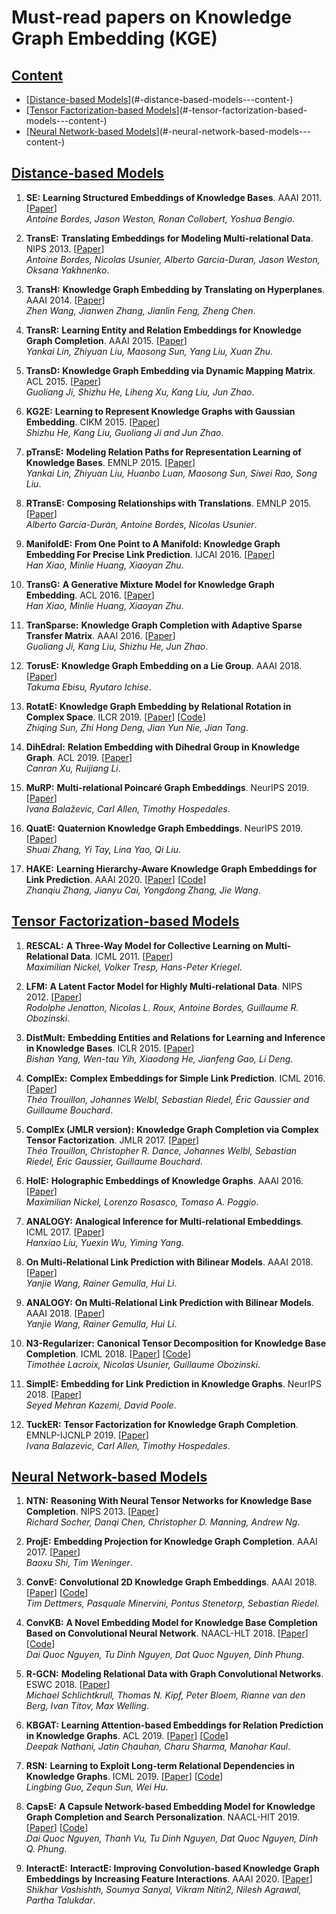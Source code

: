 # Must-read papers on Knowledge Graph Embedding (KGE)

## [Content](#content)
- [[Distance-based Models](#content)](#-distance-based-models---content-)
- [[Tensor Factorization-based Models](#content)](#-tensor-factorization-based-models---content-)
- [[Neural Network-based Models](#content)](#-neural-network-based-models---content-)



## [Distance-based Models](#content)
1. **SE:** **Learning Structured Embeddings of Knowledge Bases**. AAAI 2011. [[Paper](https://www.aaai.org/ocs/index.php/AAAI/AAAI11/paper/viewFile/3659/3898)]  
    *Antoine Bordes, Jason Weston, Ronan Collobert, Yoshua Bengio*.

1. **TransE:** **Translating Embeddings for Modeling Multi-relational Data**. NIPS 2013. [[Paper](https://papers.nips.cc/paper/5071-translating-embeddings-for-modeling-multi-relational-data)]  
    *Antoine Bordes, Nicolas Usunier, Alberto Garcia-Duran, Jason Weston, Oksana Yakhnenko*.

1. **TransH:** **Knowledge Graph Embedding by Translating on Hyperplanes**. AAAI 2014. [[Paper](https://www.aaai.org/ocs/index.php/AAAI/AAAI14/paper/view/8531)]  
    *Zhen Wang, Jianwen Zhang, Jianlin Feng, Zheng Chen*.

1. **TransR:** **Learning Entity and Relation Embeddings for Knowledge Graph Completion**. AAAI 2015. [[Paper](https://www.aaai.org/ocs/index.php/AAAI/AAAI15/paper/viewFile/9571/9523)]  
    *Yankai Lin, Zhiyuan Liu, Maosong Sun, Yang Liu, Xuan Zhu*.

1. **TransD:** **Knowledge Graph Embedding via Dynamic Mapping Matrix**. ACL 2015. [[Paper](https://www.aclweb.org/anthology/P15-1067.pdf)]  
    *Guoliang Ji, Shizhu He, Liheng Xu, Kang Liu, Jun Zhao*.

1. **KG2E:** **Learning to Represent Knowledge Graphs with Gaussian Embedding**. CIKM 2015. [[Paper](http://www.nlpr.ia.ac.cn/cip/~liukang/liukangPageFile/Learning%20to%20Represent%20Knowledge%20Graphs%20with%20Gaussian%20Embedding.pdf)]  
    *Shizhu He, Kang Liu, Guoliang Ji and Jun Zhao*.

1. **pTransE:** **Modeling Relation Paths for Representation Learning of Knowledge Bases**. EMNLP 2015. [[Paper](https://www.aclweb.org/anthology/D15-1082/)]  
    *Yankai Lin, Zhiyuan Liu, Huanbo Luan, Maosong Sun, Siwei Rao, Song Liu*.

1. **RTransE:** **Composing Relationships with Translations**. EMNLP 2015. [[Paper](https://www.aclweb.org/anthology/D15-1034.pdf)]  
    *Alberto García-Durán, Antoine Bordes, Nicolas Usunier*.

1. **ManifoldE:** **From One Point to A Manifold: Knowledge Graph Embedding For Precise Link Prediction**. IJCAI 2016. [[Paper](https://arxiv.org/pdf/1512.04792.pdf)]  
    *Han Xiao, Minlie Huang, Xiaoyan Zhu*.

1. **TransG:** **A Generative Mixture Model for Knowledge Graph Embedding**. ACL 2016. [[Paper](https://www.aclweb.org/anthology/P16-1219.pdf)]  
    *Han Xiao, Minlie Huang, Xiaoyan Zhu*.

1. **TranSparse:** **Knowledge Graph Completion with Adaptive Sparse Transfer Matrix**. AAAI 2016. [[Paper](https://www.aaai.org/ocs/index.php/AAAI/AAAI16/paper/view/11982/11693)]  
    *Guoliang Ji, Kang Liu, Shizhu He, Jun Zhao*.

1. **TorusE:** **Knowledge Graph Embedding on a Lie Group**. AAAI 2018. [[Paper](https://aaai.org/ocs/index.php/AAAI/AAAI18/paper/viewFile/16227/15885)]  
    *Takuma Ebisu, Ryutaro Ichise*.

1. **RotatE:** **Knowledge Graph Embedding by Relational Rotation in Complex Space**. ILCR 2019. [[Paper](https://openreview.net/forum?id=HkgEQnRqYQ)]  [[Code](https://github.com/DeepGraphLearning/KnowledgeGraphEmbedding)]  
    *Zhiqing Sun, Zhi Hong Deng, Jian Yun Nie, Jian Tang*.

1. **DihEdral:** **Relation Embedding with Dihedral Group in Knowledge Graph**. ACL 2019. [[Paper](https://arxiv.org/pdf/1906.00687.pdf)]  
    *Canran Xu, Ruijiang Li*.

1. **MuRP:** **Multi-relational Poincaré Graph Embeddings**. NeurIPS 2019. [[Paper](https://papers.nips.cc/paper/8696-multi-relational-poincare-graph-embeddings.pdf)]  
    *Ivana Balaževic, Carl Allen, Timothy Hospedales*.

1. **QuatE:** **Quaternion Knowledge Graph Embeddings**. NeurIPS 2019. [[Paper](https://papers.nips.cc/paper/8541-quaternion-knowledge-graph-embeddings.pdf)]  
    *Shuai Zhang, Yi Tay, Lina Yao, Qi Liu*.

1. **HAKE:** **Learning Hierarchy-Aware Knowledge Graph Embeddings for Link Prediction**. AAAI 2020. [[Paper](https://arxiv.org/abs/1911.09419)] [[Code](https://github.com/MIRALab-USTC/KGE-HAKE)]  
    *Zhanqiu Zhang, Jianyu Cai, Yongdong Zhang, Jie Wang*.

## [Tensor Factorization-based Models](#content)
1. **RESCAL:** **A Three-Way Model for Collective Learning on Multi-Relational Data**. ICML 2011. [[Paper](http://www.icml-2011.org/papers/438_icmlpaper.pdf)]  
    *Maximilian Nickel, Volker Tresp, Hans-Peter Kriegel*.

1. **LFM:** **A Latent Factor Model for Highly Multi-relational Data**. NIPS 2012. [[Paper](http://papers.nips.cc/paper/4744-a-latent-factor-model-for-highly-multi-relational-data.pdf)]  
    *Rodolphe Jenatton, Nicolas L. Roux, Antoine Bordes, Guillaume R. Obozinski*.

1. **DistMult:** **Embedding Entities and Relations for Learning and Inference in Knowledge Bases**. ICLR 2015. [[Paper](https://arxiv.org/abs/1412.6575)]  
    *Bishan Yang, Wen-tau Yih, Xiaodong He, Jianfeng Gao, Li Deng*.

1. **ComplEx:** **Complex Embeddings for Simple Link Prediction**. ICML 2016. [[Paper](http://proceedings.mlr.press/v48/trouillon16.pdf)]  
    *Théo Trouillon, Johannes Welbl, Sebastian Riedel, Éric Gaussier and Guillaume Bouchard*.

1. **ComplEx (JMLR version):** **Knowledge Graph Completion via Complex Tensor Factorization**. JMLR 2017. [[Paper](https://arxiv.org/pdf/1702.06879.pdf)]  
    *Théo Trouillon, Christopher R. Dance, Johannes Welbl, Sebastian Riedel, Éric Gaussier, Guillaume Bouchard*.

1. **HolE:** **Holographic Embeddings of Knowledge Graphs**. AAAI 2016. [[Paper](https://www.aaai.org/ocs/index.php/AAAI/AAAI16/paper/viewFile/12484/11828)]  
    *Maximilian Nickel, Lorenzo Rosasco, Tomaso A. Poggio*.

1. **ANALOGY:** **Analogical Inference for Multi-relational Embeddings**. ICML 2017. [[Paper](https://arxiv.org/pdf/1705.02426.pdf)]  
    *Hanxiao Liu, Yuexin Wu, Yiming Yang*.

1. **On Multi-Relational Link Prediction with Bilinear Models**. AAAI 2018. [[Paper](https://aaai.org/ocs/index.php/AAAI/AAAI18/paper/viewFile/16900/16722)]  
    *Yanjie Wang, Rainer Gemulla, Hui Li*.

1. **ANALOGY:** **On Multi-Relational Link Prediction with Bilinear Models**. AAAI 2018. [[Paper](https://aaai.org/ocs/index.php/AAAI/AAAI18/paper/viewFile/16900/16722)]  
    *Yanjie Wang, Rainer Gemulla, Hui Li*.

1. **N3-Regularizer:** **Canonical Tensor Decomposition for Knowledge Base Completion**. ICML 2018. [[Paper](https://arxiv.org/pdf/1806.07297.pdf)] [[Code](https://github.com/facebookresearch/kbc)]  
    *Timothée Lacroix, Nicolas Usunier, Guillaume Obozinski*.

1. **SimplE:** **Embedding for Link Prediction in Knowledge Graphs**. NeurIPS 2018. [[Paper](https://www.cs.ubc.ca/~poole/papers/Kazemi_Poole_SimplE_NIPS_2018.pdf)]  
    *Seyed Mehran Kazemi, David Poole*.

1. **TuckER:** **Tensor Factorization for Knowledge Graph Completion**. EMNLP-IJCNLP 2019. [[Paper](https://www.aclweb.org/anthology/D19-1522/)]  
    *Ivana Balazevic, Carl Allen, Timothy Hospedales*.

## [Neural Network-based Models](#content)
1. **NTN:** **Reasoning With Neural Tensor Networks for Knowledge Base Completion**. NIPS 2013. [[Paper](http://papers.nips.cc/paper/5028-reasoning-with-neural-tensor-networks-for-knowledge-base-completion.pdf)]  
    *Richard Socher, Danqi Chen, Christopher D. Manning, Andrew Ng*.

1. **ProjE:** **Embedding Projection for Knowledge Graph Completion**. AAAI 2017. [[Paper](https://arxiv.org/pdf/1611.05425.pdf)]  
    *Baoxu Shi, Tim Weninger*.

1. **ConvE:** **Convolutional 2D Knowledge Graph Embeddings**. AAAI 2018. [[Paper](https://aaai.org/ocs/index.php/AAAI/AAAI18/paper/viewFile/17366/15884)] [[Code](https://github.com/TimDettmers/ConvE)]  
    *Tim Dettmers, Pasquale Minervini, Pontus Stenetorp, Sebastian Riedel*.

1. **ConvKB:** **A Novel Embedding Model for Knowledge Base Completion Based on Convolutional Neural Network**. NAACL-HLT 2018. [[Paper](https://www.aclweb.org/anthology/N18-2053/)] [[Code](https://github.com/daiquocnguyen/ConvKB)]  
    *Dai Quoc Nguyen, Tu Dinh Nguyen, Dat Quoc Nguyen, Dinh Phung*.

1. **R-GCN:** **Modeling Relational Data with Graph Convolutional Networks**. ESWC 2018. [[Paper](https://arxiv.org/pdf/1703.06103.pdf)]  
    *Michael Schlichtkrull, Thomas N. Kipf, Peter Bloem, Rianne van den Berg, Ivan Titov, Max Welling*.

1. **KBGAT:** **Learning Attention-based Embeddings for Relation Prediction in Knowledge Graphs**. ACL 2019. [[Paper](https://arxiv.org/pdf/1906.01195.pdf)] [[Code](https://github.com/deepakn97/relationPrediction)]  
    *Deepak Nathani, Jatin Chauhan, Charu Sharma, Manohar Kaul*.

1. **RSN:** **Learning to Exploit Long-term Relational Dependencies in Knowledge Graphs**. ICML 2019. [[Paper](http://proceedings.mlr.press/v97/guo19c/guo19c.pdf)] [[Code](https://github.com/nju-websoft/RSN)]  
    *Lingbing Guo, Zequn Sun, Wei Hu*.

1. **CapsE:** **A Capsule Network-based Embedding Model for Knowledge Graph Completion and Search Personalization**. NAACL-HIT 2019. [[Paper](https://www.aclweb.org/anthology/N19-1226/)] [[Code](https://github.com/daiquocnguyen/CapsE)]  
    *Dai Quoc Nguyen, Thanh Vu, Tu Dinh Nguyen, Dat Quoc Nguyen, Dinh Q. Phung*.

1. **InteractE:** **InteractE: Improving Convolution-based Knowledge Graph Embeddings by Increasing Feature Interactions**. AAAI 2020. [[Paper](https://arxiv.org/pdf/1911.00219.pdf)]    
    *Shikhar Vashishth, Soumya Sanyal, Vikram Nitin2, Nilesh Agrawal, Partha Talukdar*.
